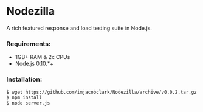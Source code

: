 Nodezilla
=========

A rich featured response and load testing suite in Node.js.

### Requirements:
* 1GB+ RAM & 2x CPUs
* Node.js 0.10.*+

### Installation:

```bash
$ wget https://github.com/imjacobclark/Nodezilla/archive/v0.0.2.tar.gz && tar -zxvf v0.0.2.tar.gz && cd Nodezilla-0.0.2
$ npm install
$ node server.js
```
